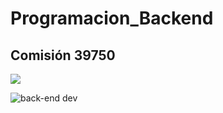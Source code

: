 # Programacion_Backend

## Comisión 39750

<p align="left">
<img src="https://img.shields.io/badge/STATUS-EN%20DESAROLLO-green">
</p>

![back-end dev](https://preview.redd.it/84iuborlqbf81.jpg?auto=webp&s=6d0c1c8235344d422b962126685915599415e838)
